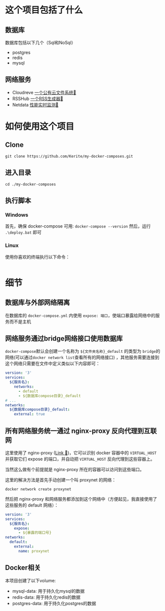 # 这个项目包括了什么

## 数据库

数据库包括以下几个（Sql和NoSql）

- postgres
- redis
- mysql

## 网络服务

- Cloudreve [一个公有云文件系统🔗](https://github.com/cloudreve/Cloudreve)
- RSSHub [一个RSS生成器🔗](https://github.com/DIYgod/RSSHub)
- Netdata [性能实时监测🔗](https://github.com/netdata/netdata)

# 如何使用这个项目

## Clone

`git clone https://github.com/Kerite/my-docker-composes.git`

## 进入目录

`cd ./my-docker-composes`

## 执行脚本

### Windows

首先，确保 docker-compose 可用: `docker-compose --version`
然后，运行 `.\deploy.bat` 即可

### Linux

使用你喜欢的终端执行以下命令：

```
```

# 细节

## 数据库与外部网络隔离

在数据库的 `docker-compose.yml` 内使用 `expose: 端口`，使端口暴露给网络中的服务而不是主机

## 网络服务通过bridge网络接口使用数据库

`docker-compose`默认会创建一个名称为 `${文件夹名称}_default` 的类型为 `bridge`的网络(可以通过`docker network list`查看所有的网络接口)
，其他服务需要连接到这个网络只需要在文件中定义类似以下内容即可：

```yml
version: '3'
services:
  ${服务名}:
    networks:
      - default
      - ${数据库compose目录}_default
# ...
networks:
  ${数据库compose目录}_default:
    external: true
```

## 所有网络服务统一通过 nginx-proxy 反向代理到互联网

这里使用了 nginx-proxy ([Link 🔗](https://github.com/nginx-proxy/nginx-proxy))，它可以识别 docker 容器中的 `VIRTUAL_HOST` 并获取它们 expose
的端口，并自动把 `VIRTUAL_HOST` 反向代理到这些容器上。

当然这么做有个前提就是 nginx-proxy 所在的容器可以访问到这些端口。

这里的解决方法是首先手动创建一个叫 proxynet 的网络：

```command
docker network create proxynet
```

然后把 nginx-proxy 和网络服务都添加到这个网络中（方便起见，我直接使用了这些服务的 default 网络）：

```yml
version: '3'
services:
  ${服务名}:
    expose:
      - ${暴露的端口号}
networks:
  default:
    external:
      name: proxynet
```

## Docker相关

本项目创建了以下volume:

- mysql-data: 用于持久化mysql的数据
- redis-data: 用于持久化redis的数据
- postgres-data: 用于持久化postgres的数据
